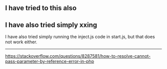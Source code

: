 ## I have tried to this also



## I have also tried simply xxing 


I have also tried simply running the inject.js code in start.js, but that does not work either.







---
https://stackoverflow.com/questions/8287581/how-to-resolve-cannot-pass-parameter-by-reference-error-in-php